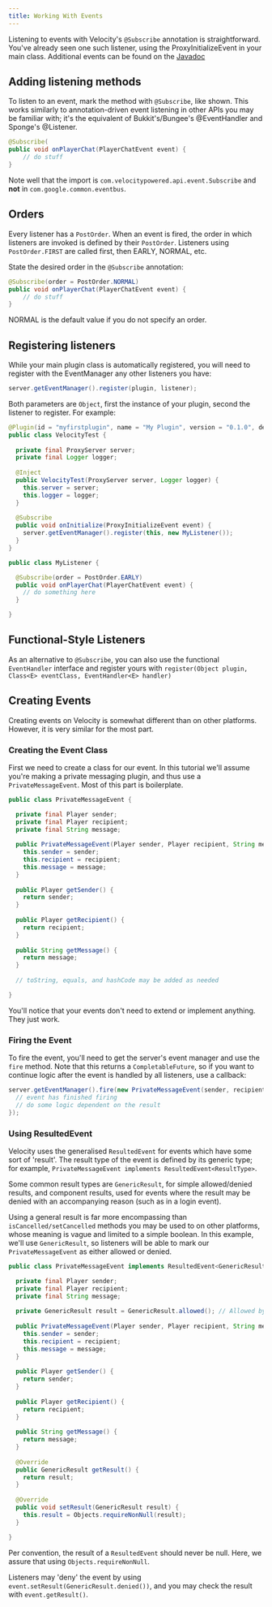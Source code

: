 ```yaml
---
title: Working With Events
---
```


Listening to events with Velocity's `@Subscribe` annotation is straightforward. You've already seen one such listener, using the ProxyInitializeEvent in your main class.
Additional events can be found on the [Javadoc](https://jd.velocitypowered.com/1.1.0/)

## Adding listening methods

To listen to an event, mark the method with `@Subscribe`, like shown. This works similarly to annotation-driven event listening
in other APIs you may be familiar with; it's the equivalent of Bukkit's/Bungee's @EventHandler and Sponge's @Listener.

```java
@Subscribe(
public void onPlayerChat(PlayerChatEvent event) {
	// do stuff
}
```

<Caution>
    Note well that the import is <code>com.velocitypowered.api.event.Subscribe</code> and <strong>not</strong> in <code>com.google.common.eventbus</code>.
</Caution>

## Orders

Every listener has a `PostOrder`. When an event is fired, the order in which listeners are invoked is defined by their `PostOrder`. Listeners using
`PostOrder.FIRST` are called first, then EARLY, NORMAL, etc.

State the desired order in the `@Subscribe` annotation:

```java
@Subscribe(order = PostOrder.NORMAL)
public void onPlayerChat(PlayerChatEvent event) {
	// do stuff
}
```

NORMAL is the default value if you do not specify an order.

## Registering listeners

While your main plugin class is automatically registered, you will need to register with the EventManager any other listeners you have:

```java
server.getEventManager().register(plugin, listener);
```

Both parameters are `Object`, first the instance of your plugin, second the listener to register. For example:

```java
@Plugin(id = "myfirstplugin", name = "My Plugin", version = "0.1.0", dependencies = {@Dependency(id = "wonderplugin")})
public class VelocityTest {
  
  private final ProxyServer server;
  private final Logger logger;
  
  @Inject
  public VelocityTest(ProxyServer server, Logger logger) {
    this.server = server;
    this.logger = logger;
  }
  
  @Subscribe
  public void onInitialize(ProxyInitializeEvent event) {
    server.getEventManager().register(this, new MyListener());
  }
}

public class MyListener {

  @Subscribe(order = PostOrder.EARLY)
  public void onPlayerChat(PlayerChatEvent event) {
    // do something here
  }

}
```

## Functional-Style Listeners

As an alternative to `@Subscribe`, you can also use the functional `EventHandler` interface and register yours with
`register(Object plugin, Class<E> eventClass, EventHandler<E> handler)`

## Creating Events

Creating events on Velocity is somewhat different than on other platforms. However, it is very similar for the most part.

### Creating the Event Class

First we need to create a class for our event. In this tutorial we'll assume you're making a private messaging plugin, and thus use
a `PrivateMessageEvent`. Most of this part is boilerplate.

```java
public class PrivateMessageEvent {

  private final Player sender;
  private final Player recipient;
  private final String message;
  
  public PrivateMessageEvent(Player sender, Player recipient, String message) {
    this.sender = sender;
    this.recipient = recipient;
    this.message = message;
  }
  
  public Player getSender() {
    return sender;
  }
  
  public Player getRecipient() {
    return recipient;
  }
  
  public String getMessage() {
    return message;
  }
  
  // toString, equals, and hashCode may be added as needed

}

```

You'll notice that your events don't need to extend or implement anything. They just work.

### Firing the Event

To fire the event, you'll need to get the server's event manager and use the `fire` method. Note that this returns a `CompletableFuture`, so if you want to continue logic after the event is handled by all listeners, use a callback:

```java
server.getEventManager().fire(new PrivateMessageEvent(sender, recipient, message)).thenAccept((event) -> {
  // event has finished firing
  // do some logic dependent on the result
});
```

### Using ResultedEvent

Velocity uses the generalised `ResultedEvent` for events which have some sort of 'result'. The result type of the event is defined by its generic type; for example, `PrivateMessageEvent implements ResultedEvent<ResultType>`.

Some common result types are `GenericResult`, for simple allowed/denied results, and component results, used for events where the result may be denied with an accompanying reason (such as in a login event).

Using a general result is far more encompassing than `isCancelled/setCancelled` methods you may be used to on other platforms, whose meaning is vague and limited to a simple boolean. In this example, we'll use `GenericResult`, so listeners will be able to mark our `PrivateMessageEvent` as either allowed or denied.

```java
public class PrivateMessageEvent implements ResultedEvent<GenericResult> {

  private final Player sender;
  private final Player recipient;
  private final String message;
  
  private GenericResult result = GenericResult.allowed(); // Allowed by default
  
  public PrivateMessageEvent(Player sender, Player recipient, String message) {
    this.sender = sender;
    this.recipient = recipient;
    this.message = message;
  }
  
  public Player getSender() {
    return sender;
  }
  
  public Player getRecipient() {
    return recipient;
  }
  
  public String getMessage() {
    return message;
  }
  
  @Override
  public GenericResult getResult() {
    return result;
  }
  
  @Override
  public void setResult(GenericResult result) {
    this.result = Objects.requireNonNull(result);
  }

}

```

Per convention, the result of a `ResultedEvent` should never be null. Here, we assure that using `Objects.requireNonNull`.

Listeners may 'deny' the event by using `event.setResult(GenericResult.denied())`, and you may check the result
with `event.getResult()`.


